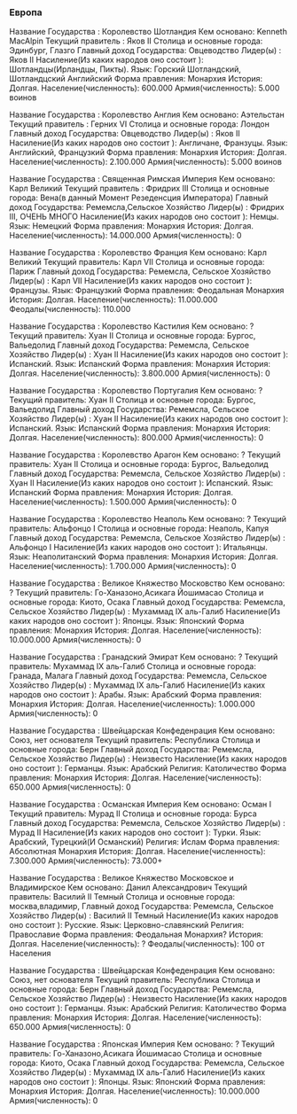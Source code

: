 ### Европа

Название Государства : Королевство Шотландия
Кем основано: Kenneth MacAlpin
Текущий правитель : Яков II
Столица и основные города: Эдинбург, Глазго
Главный доход Государства: Овцеводство
Лидер(ы) : Яков II
Насиление(Из каких народов оно состоит ): Шотландцы(Ирландцы, Пикты).
Язык: Горский Шотландский, Шотландцский Английский
Форма правления: Монархия
История: Долгая.
Население(численность): 600.000
Армия(численность):  5.000 воинов


Название Государства : Королевство Англия
Кем основано: Аэтельстан
Текущий правитель : Герних VI
Столица и основные города: Лондон
Главный доход Государства: Овцеводство
Лидер(ы) : Яков II
Насиление(Из каких народов оно состоит ): Англичане, Франзуцы.
Язык: Английский, Французкий
Форма правления: Монархия
История: Долгая.
Население(численность): 2.100.000
Армия(численность):  5.000 воинов



Название Государства : Священная Римская Империя
Кем основано: Карл Великий
Текущий правитель : Фридрих III
Столица и основные города: Вена(в данный Момент Резеденсция Императора)
Главный доход Государства: Ремемсла,Сельское Хозяйство
Лидер(ы) : Фридрих III, ОЧЕНЬ МНОГО
Насиление(Из каких народов оно состоит ): Немцы.
Язык: Немецкий
Форма правления: Монархия
История: Долгая.
Население(численность): 14.000.000
Армия(численность):  0




Название Государства : Королевство Франция
Кем основано: Карл Великий
Текущий правитель: Карл VII
Столица и основные города: Париж
Главный доход Государства: Ремемсла, Сельское Хозяйство
Лидер(ы) : Карл VII
Насиление(Из каких народов оно состоит ): Французы.
Язык: Французкий
Форма правления: Феодальная Монархия
История: Долгая.
Население(численность): 11.000.000
Феодалы(численность):  110.000



Название Государства : Королевство Кастилия
Кем основано: ?
Текущий правитель: Хуан II
Столица и основные города: Бургос, Вальедолид
Главный доход Государства: Ремемсла, Сельское Хозяйство
Лидер(ы) : Хуан II
Насиление(Из каких народов оно состоит ): Испанский.
Язык: Испанский
Форма правления: Монархия
История: Долгая.
Население(численность): 3.800.000
Армия(численность):  0



Название Государства : Королевство Португалия
Кем основано: ?
Текущий правитель: Хуан II
Столица и основные города: Бургос, Вальедолид
Главный доход Государства: Ремемсла, Сельское Хозяйство
Лидер(ы) : Хуан II
Насиление(Из каких народов оно состоит ): Испанский.
Язык: Испанский
Форма правления: Монархия
История: Долгая.
Население(численность): 800.000
Армия(численность):  0




Название Государства : Королевство Арагон
Кем основано: ?
Текущий правитель: Хуан II
Столица и основные города: Бургос, Вальедолид
Главный доход Государства: Ремемсла, Сельское Хозяйство
Лидер(ы) : Хуан II
Насиление(Из каких народов оно состоит ): Испанский.
Язык: Испанский
Форма правления: Монархия
История: Долгая.
Население(численность): 1.500.000
Армия(численность):  0



Название Государства : Королевство Неаполь
Кем основано: ?
Текущий правитель: Альфонцо I
Столица и основные города: Неаполь, Капуя
Главный доход Государства: Ремемсла, Сельское Хозяйство
Лидер(ы) : Альфонцо I
Насиление(Из каких народов оно состоит ): Итальянцы.
Язык: Неаполитанcкий
Форма правления: Монархия
История: Долгая.
Население(численность): 1.700.000
Армия(численность):  0


Название Государства : Великое Княжество Московство
Кем основано: ?
Текущий правитель: Го-Ханазоно,Асикага Йошимасаo
Столица и основные города: Киото, Осака
Главный доход Государства: Ремемсла, Сельское Хозяйство
Лидер(ы) : Мухаммад IX аль-Галиб
Насиление(Из каких народов оно состоит ): Японцы.
Язык: Японский
Форма правления: Монархия
История: Долгая.
Население(численность): 10.000.000
Армия(численность):  0



Название Государства : Гранадский Эмират
Кем основано: ?
Текущий правитель: Мухаммад IX аль-Галиб
Столица и основные города: Гранада, Малага
Главный доход Государства: Ремемсла, Сельское Хозяйство
Лидер(ы) : Мухаммад IX аль-Галиб
Насиление(Из каких народов оно состоит ): Арабы.
Язык: Арабский
Форма правления: Монархия
История: Долгая.
Население(численность): 1.000.000
Армия(численность):  0




Название Государства : Швейцарская Конфеденрация
Кем основано: Союз, нет основателя
Текущий правитель: Республика
Столица и основные города: Берн
Главный доход Государства: Ремемсла, Сельское Хозяйство
Лидер(ы) : Неизвесто
Насиление(Из каких народов оно состоит ): Германцы.
Язык: Арабский
Религия: Католичество
Форма правления: Монархия
История: Долгая.
Население(численность): 650.000
Армия(численность):  0



Название Государства : Османская Империя
Кем основано: Осман I
Текущий правитель: Мурад II
Столица и основные города: Бурса
Главный доход Государства: Ремемсла, Сельское Хозяйство
Лидер(ы) : Мурад II
Насиление(Из каких народов оно состоит ): Турки.
Язык: Арабский, Турецкий(И Османский)
Религия: Ислам
Форма правления: Абсолютная Монархия
История: Долгая.
Население(численность): 7.300.000
Армия(численность):  73.000+


Название Государства : Великое Княжество Московское и Владимирское
Кем основано: Данил Александрович
Текущий правитель: Василий II Темный
Столица и основные города: москва,владимир,
Главный доход Государства: Ремемсла, Сельское Хозяйство
Лидер(ы) : Василий II Темный
Насиление(Из каких народов оно состоит ): Русские.
Язык: Церковно-славянский
Религия: Православие
Форма правления: Феодальная Монархия?
История: Долгая.
Население(численность): ?
Феодалы(численность): 100 от Населения



Название Государства : Швейцарская Конфеденрация
Кем основано: Союз, нет основателя
Текущий правитель: Республика
Столица и основные города: Берн
Главный доход Государства: Ремемсла, Сельское Хозяйство
Лидер(ы) : Неизвесто
Насиление(Из каких народов оно состоит ): Германцы.
Язык: Арабский
Религия: Католичество
Форма правления: Монархия
История: Долгая.
Население(численность): 650.000
Армия(численность):  0







Название Государства : Японская Империя
Кем основано: ?
Текущий правитель: Го-Ханазоно,Асикага Йошимасаo
Столица и основные города: Киото, Осака
Главный доход Государства: Ремемсла, Сельское Хозяйство
Лидер(ы) : Мухаммад IX аль-Галиб
Насиление(Из каких народов оно состоит ): Японцы.
Язык: Японский
Форма правления: Монархия
История: Долгая.
Население(численность): 10.000.000
Армия(численность):  0
